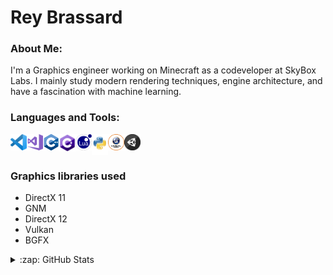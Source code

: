 # Rey Brassard
### About Me:
I'm a Graphics engineer working on Minecraft as a codeveloper at SkyBox Labs. I mainly study modern rendering techniques, engine architecture, and have a fascination with machine learning.

### Languages and Tools:
<img align="left" alt="VS Code" width="26px" src="https://raw.githubusercontent.com/CosmicRey/CosmicRey/main/.github/images/vscode.png" />
<img align="left" alt="Visual Studio" width="26px" src="https://raw.githubusercontent.com/CosmicRey/CosmicRey/main/.github/images/vs.png" />
<img align="left" alt="C++" width="26px" src="https://raw.githubusercontent.com/CosmicRey/CosmicRey/main/.github/images/Cpp.png" />
<img align="left" alt="C Sharp" width="26px" src="https://raw.githubusercontent.com/CosmicRey/CosmicRey/main/.github/images/csharp.png" />
<img align="left" alt="Lua" width="26px" src="https://raw.githubusercontent.com/CosmicRey/CosmicRey/main/.github/images/lua.png" />
<img align="left" alt="Python" width="26px" src="https://raw.githubusercontent.com/CosmicRey/CosmicRey/main/.github/images/python.png" />
<img align="left" alt="Unreal Engine" width="26px" src="https://raw.githubusercontent.com/CosmicRey/CosmicRey/main/.github/images/ue4.png" />
<img align="left" alt="Unity Engine" width="26px" src="https://raw.githubusercontent.com/CosmicRey/CosmicRey/main/.github/images/Unity.png" />

<br/>
<br/>

### Graphics libraries used
* DirectX 11
* GNM
* DirectX 12
* Vulkan
* BGFX

<details>
  <summary>:zap: GitHub Stats</summary>
	<img align="left" alt="CosmicRey's GitHub Stats" src="https://github-readme-stats.vercel.app/api?username=CosmicRey&count_private=true&show_icons=true&theme=merko" />
</details>